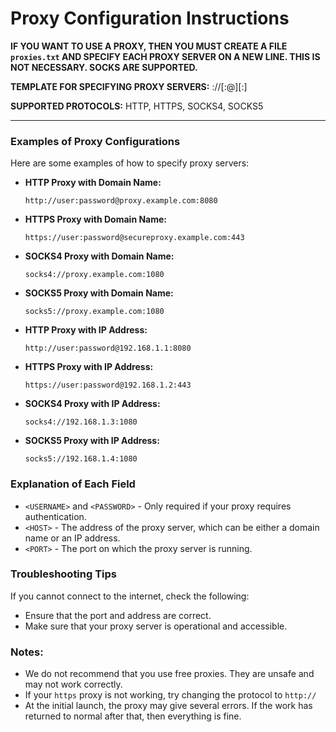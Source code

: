 # Proxy Configuration Instructions

**IF YOU WANT TO USE A PROXY, THEN YOU MUST CREATE A FILE `proxies.txt` AND SPECIFY EACH PROXY SERVER ON A NEW LINE. THIS IS NOT NECESSARY. SOCKS ARE SUPPORTED.**

**TEMPLATE FOR SPECIFYING PROXY SERVERS:**
<protocol>://[<USERNAME>:<PASSWORD>@]<HOST>[:<PORT>]

**SUPPORTED PROTOCOLS:** HTTP, HTTPS, SOCKS4, SOCKS5

---

### Examples of Proxy Configurations

Here are some examples of how to specify proxy servers:

- **HTTP Proxy with Domain Name:**
  ```
  http://user:password@proxy.example.com:8080
  ```

- **HTTPS Proxy with Domain Name:**
  ```
  https://user:password@secureproxy.example.com:443
  ```

- **SOCKS4 Proxy with Domain Name:**
  ```
  socks4://proxy.example.com:1080
  ```

- **SOCKS5 Proxy with Domain Name:**
  ```
  socks5://proxy.example.com:1080
  ```

- **HTTP Proxy with IP Address:**
  ```
  http://user:password@192.168.1.1:8080
  ```

- **HTTPS Proxy with IP Address:**
  ```
  https://user:password@192.168.1.2:443
  ```

- **SOCKS4 Proxy with IP Address:**
  ```
  socks4://192.168.1.3:1080
  ```

- **SOCKS5 Proxy with IP Address:**
  ```
  socks5://192.168.1.4:1080
  ```

### Explanation of Each Field

- `<USERNAME>` and `<PASSWORD>` - Only required if your proxy requires authentication.
- `<HOST>` - The address of the proxy server, which can be either a domain name or an IP address.
- `<PORT>` - The port on which the proxy server is running.

### Troubleshooting Tips

If you cannot connect to the internet, check the following:

- Ensure that the port and address are correct.
- Make sure that your proxy server is operational and accessible.

### Notes:
- We do not recommend that you use free proxies. They are unsafe and may not work correctly.
- If your `https` proxy is not working, try changing the protocol to `http://`
- At the initial launch, the proxy may give several errors. If the work has returned to normal after that, then everything is fine.
